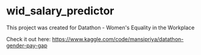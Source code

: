 # wid_salary_predictor
This project was created for Datathon - Women's Equality in the Workplace

Check it out here: https://www.kaggle.com/code/mansipriya/datathon-gender-pay-gap
